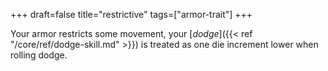 +++
draft=false
title="restrictive"
tags=["armor-trait"]
+++

Your armor restricts some movement, your [*dodge*]({{< ref "/core/ref/dodge-skill.md" >}}) is treated as one die increment lower when rolling dodge.
